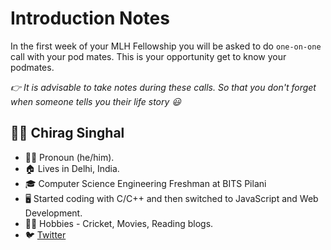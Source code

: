 # Introduction Notes

In the first week of your MLH Fellowship you will be asked to do `one-on-one` call with your pod mates. This is your opportunity get to know your podmates. 

*👉 It is advisable to take notes during these calls. So that you don't forget when someone tells you their life story 😃*


## 👨‍💻 Chirag Singhal 

- 👨‍💼 Pronoun (he/him).
- 🏠 Lives in Delhi, India.
- 🎓 Computer Science Engineering Freshman at BITS Pilani
- 🖥 Started coding with C/C++ and then switched to JavaScript and Web Development.
- 🤾‍♂️ Hobbies - Cricket, Movies, Reading blogs.
- 🐦 [Twitter](https://twitter.com/chiragsinghal_)